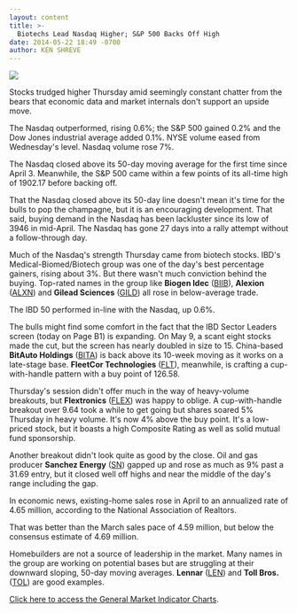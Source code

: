 ```yaml
---
layout: content
title: >-
  Biotechs Lead Nasdaq Higher; S&P 500 Backs Off High
date: 2014-05-22 18:49 -0700
author: KEN SHREVE
---
```






![](https://www.investors.com/wp-content/uploads/ibd-migrated-images/MPv_140523_635363702328361263.png)









Stocks trudged higher Thursday amid seemingly constant chatter from the bears that economic data and market internals don't support an upside move.

  

The Nasdaq outperformed, rising 0.6%; the S&P 500 gained 0.2% and the Dow Jones industrial average added 0.1%. NYSE volume eased from Wednesday's level. Nasdaq volume rose 7%.

  

The Nasdaq closed above its 50-day moving average for the first time since April 3. Meanwhile, the S&P 500 came within a few points of its all-time high of 1902.17 before backing off.

  

That the Nasdaq closed above its 50-day line doesn't mean it's time for the bulls to pop the champagne, but it is an encouraging development. That said, buying demand in the Nasdaq has been lackluster since its low of 3946 in mid-April. The Nasdaq has gone 27 days into a rally attempt without a follow-through day.

  

Much of the Nasdaq's strength Thursday came from biotech stocks. IBD's Medical-Biomed/Biotech group was one of the day's best percentage gainers, rising about 3%. But there wasn't much conviction behind the buying. Top-rated names in the group like **Biogen Idec** ([BIIB](https://research.investors.com/quote.aspx?symbol=BIIB)), **Alexion** ([ALXN](https://research.investors.com/quote.aspx?symbol=ALXN)) and **Gilead Sciences** ([GILD](https://research.investors.com/quote.aspx?symbol=GILD)) all rose in below-average trade.

  

The IBD 50 performed in-line with the Nasdaq, up 0.6%.

  

The bulls might find some comfort in the fact that the IBD Sector Leaders screen (today on Page B1) is expanding. On May 9, a scant eight stocks made the cut, but the screen has nearly doubled in size to 15. China-based **BitAuto Holdings** ([BITA](https://research.investors.com/quote.aspx?symbol=BITA)) is back above its 10-week moving as it works on a late-stage base. **FleetCor Technologies** ([FLT](https://research.investors.com/quote.aspx?symbol=FLT)), meanwhile, is crafting a cup-with-handle pattern with a buy point of 126.58.

  

Thursday's session didn't offer much in the way of heavy-volume breakouts, but **Flextronics** ([FLEX](https://research.investors.com/quote.aspx?symbol=FLEX)) was happy to oblige. A cup-with-handle breakout over 9.64 took a while to get going but shares soared 5% Thursday in heavy volume. It's now 4% above the buy point. It's a low-priced stock, but it boasts a high Composite Rating as well as solid mutual fund sponsorship.

  

Another breakout didn't look quite as good by the close. Oil and gas producer **Sanchez Energy** ([SN](https://research.investors.com/quote.aspx?symbol=SN)) gapped up and rose as much as 9% past a 31.69 entry, but it closed well off highs and near the middle of the day's range including the gap.

  

In economic news, existing-home sales rose in April to an annualized rate of 4.65 million, according to the National Association of Realtors.

  

That was better than the March sales pace of 4.59 million, but below the consensus estimate of 4.69 million.

  

Homebuilders are not a source of leadership in the market. Many names in the group are working on potential bases but are struggling at their downward sloping, 50-day moving averages. **Lennar** ([LEN](https://research.investors.com/quote.aspx?symbol=LEN)) and **Toll Bros.** ([TOL](https://research.investors.com/quote.aspx?symbol=TOL)) are good examples.

  

[Click here to access the General Market Indicator Charts](https://www.investors.com/pdf/GMI_052314.pdf).




